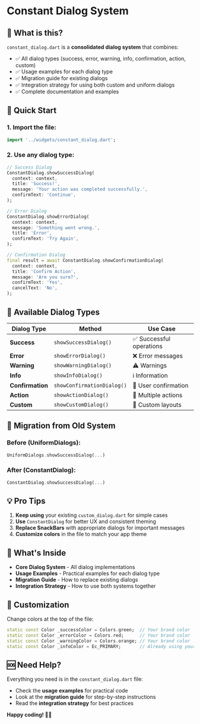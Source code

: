 # Constant Dialog System

## 🎯 **What is this?**

`constant_dialog.dart` is a **consolidated dialog system** that combines:
- ✅ All dialog types (success, error, warning, info, confirmation, action, custom)
- ✅ Usage examples for each dialog type
- ✅ Migration guide for existing dialogs
- ✅ Integration strategy for using both custom and uniform dialogs
- ✅ Complete documentation and examples

## 🚀 **Quick Start**

### **1. Import the file:**
```dart
import '../widgets/constant_dialog.dart';
```

### **2. Use any dialog type:**
```dart
// Success Dialog
ConstantDialog.showSuccessDialog(
  context: context,
  title: 'Success!',
  message: 'Your action was completed successfully.',
  confirmText: 'Continue',
);

// Error Dialog
ConstantDialog.showErrorDialog(
  context: context,
  message: 'Something went wrong.',
  title: 'Error',
  confirmText: 'Try Again',
);

// Confirmation Dialog
final result = await ConstantDialog.showConfirmationDialog(
  context: context,
  title: 'Confirm Action',
  message: 'Are you sure?',
  confirmText: 'Yes',
  cancelText: 'No',
);
```

## 📱 **Available Dialog Types**

| Dialog Type | Method | Use Case |
|-------------|---------|----------|
| **Success** | `showSuccessDialog()` | ✅ Successful operations |
| **Error** | `showErrorDialog()` | ❌ Error messages |
| **Warning** | `showWarningDialog()` | ⚠️ Warnings |
| **Info** | `showInfoDialog()` | ℹ️ Information |
| **Confirmation** | `showConfirmationDialog()` | 🤔 User confirmation |
| **Action** | `showActionDialog()` | 🎯 Multiple actions |
| **Custom** | `showCustomDialog()` | 🎨 Custom layouts |

## 🔄 **Migration from Old System**

### **Before (UniformDialogs):**
```dart
UniformDialogs.showSuccessDialog(...)
```

### **After (ConstantDialog):**
```dart
ConstantDialog.showSuccessDialog(...)
```

## 💡 **Pro Tips**

1. **Keep using** your existing `custom_dialog.dart` for simple cases
2. **Use** `ConstantDialog` for better UX and consistent theming
3. **Replace SnackBars** with appropriate dialogs for important messages
4. **Customize colors** in the file to match your app theme

## 📁 **What's Inside**

- **Core Dialog System** - All dialog implementations
- **Usage Examples** - Practical examples for each dialog type
- **Migration Guide** - How to replace existing dialogs
- **Integration Strategy** - How to use both systems together

## 🎨 **Customization**

Change colors at the top of the file:
```dart
static const Color _successColor = Colors.green;  // Your brand color
static const Color _errorColor = Colors.red;      // Your brand color
static const Color _warningColor = Colors.orange; // Your brand color
static const Color _infoColor = Ec_PRIMARY;       // Already using your brand color
```

## 🆘 **Need Help?**

Everything you need is in the `constant_dialog.dart` file:
- Check the **usage examples** for practical code
- Look at the **migration guide** for step-by-step instructions
- Read the **integration strategy** for best practices

**Happy coding! 🚀✨**
